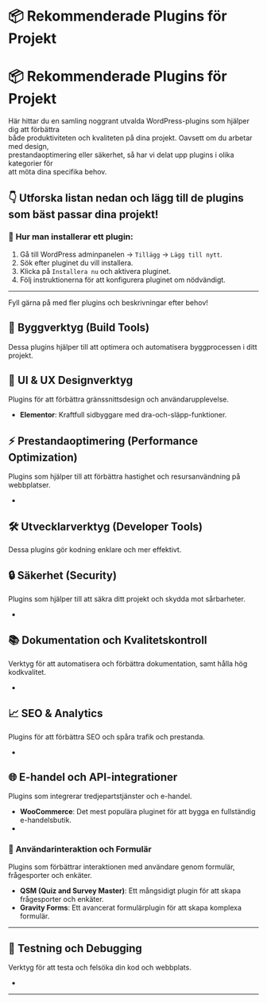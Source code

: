 # 📦 Rekommenderade Plugins för Projekt

# 📦 Rekommenderade Plugins för Projekt

Här hittar du en samling noggrant utvalda WordPress-plugins som hjälper dig att förbättra  
både produktiviteten och kvaliteten på dina projekt. Oavsett om du arbetar med design,  
prestandaoptimering eller säkerhet, så har vi delat upp plugins i olika kategorier för  
att möta dina specifika behov.

👇 **Utforska listan nedan och lägg till de plugins som bäst passar dina projekt!**  
---


### 🔗 **Hur man installerar ett plugin:**
1. Gå till WordPress adminpanelen → `Tillägg` → `Lägg till nytt`.
2. Sök efter pluginet du vill installera.
3. Klicka på `Installera nu` och aktivera pluginet.
4. Följ instruktionerna för att konfigurera pluginet om nödvändigt.

---
   
Fyll gärna på med fler plugins och beskrivningar efter behov!

## 🔧 **Byggverktyg (Build Tools)**
Dessa plugins hjälper till att optimera och automatisera byggprocessen i ditt projekt.



## 🎨 **UI & UX Designverktyg**
Plugins för att förbättra gränssnittsdesign och användarupplevelse.

- **Elementor**: Kraftfull sidbyggare med dra-och-släpp-funktioner.


## ⚡ **Prestandaoptimering (Performance Optimization)**
Plugins som hjälper till att förbättra hastighet och resursanvändning på webbplatser.

- 

## 🛠 **Utvecklarverktyg (Developer Tools)**
Dessa plugins gör kodning enklare och mer effektivt.


## 🔒 **Säkerhet (Security)**
Plugins som hjälper till att säkra ditt projekt och skydda mot sårbarheter.

- 

## 📚 **Dokumentation och Kvalitetskontroll**
Verktyg för att automatisera och förbättra dokumentation, samt hålla hög kodkvalitet.

- 

## 📈 **SEO & Analytics**
Plugins för att förbättra SEO och spåra trafik och prestanda.

-
  
## 🌐 **E-handel och API-integrationer**
Plugins som integrerar tredjepartstjänster och e-handel.

- **WooCommerce**: Det mest populära pluginet för att bygga en fullständig e-handelsbutik.
- 
### 💬 **Användarinteraktion och Formulär**
Plugins som förbättrar interaktionen med användare genom formulär, frågesporter och enkäter.

- **QSM (Quiz and Survey Master)**: Ett mångsidigt plugin för att skapa frågesporter och enkäter.
- **Gravity Forms**: Ett avancerat formulärplugin för att skapa komplexa formulär.

---

## 🎯 **Testning och Debugging**
Verktyg för att testa och felsöka din kod och webbplats.

- 

---


